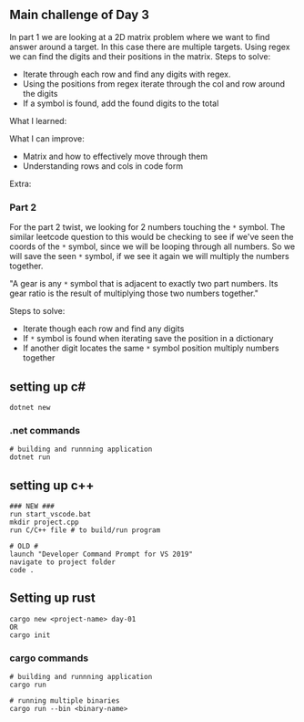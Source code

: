 ## Main challenge of Day 3

In part 1 we are looking at a 2D matrix problem where we want to find answer around a target. In this case there are multiple targets. Using regex we can find the digits and their positions in the matrix. 
Steps to solve:
- Iterate through each row and find any digits with regex.
- Using the positions from regex iterate through the col and row around the digits
- If a symbol is found, add the found digits to the total

What I learned:

What I can improve:
- Matrix and how to effectively move through them
- Understanding rows and cols in code form

Extra:

### Part 2

For the part 2 twist, we looking for 2 numbers touching the `*` symbol. The similar leetcode question to this would be checking to see if we've seen the coords of the `*` symbol, since we will be looping through all numbers. So we will save the seen `*` symbol, if we see it again we will multiply the numbers together.

"A gear is any `*` symbol that is adjacent to exactly two part numbers. Its gear ratio is the result of multiplying those two numbers together."

Steps to solve:
- Iterate though each row and find any digits
- If `*` symbol is found when iterating save the position in a dictionary
- If another digit locates the same `*` symbol position multiply numbers together

## setting up c#
```
dotnet new 
```

### .net commands
```
# building and runnning application 
dotnet run
```

## setting up c++
```
### NEW ###
run start_vscode.bat
mkdir project.cpp
run C/C++ file # to build/run program

# OLD #
launch "Developer Command Prompt for VS 2019"
navigate to project folder
code .
```

## Setting up rust
```
cargo new <project-name> day-01 
OR
cargo init
```

### cargo commands
```
# building and runnning application 
cargo run

# running multiple binaries
cargo run --bin <binary-name>
```